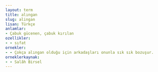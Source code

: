 ```yaml
---
layout: term
title: alıngan
slug: alingan
lisan: Türkçe
anlamlar:
- Çabuk gücenen, çabuk kırılan
ozellikler:
- - sıfat
ornekler:
- - Çokça alıngan olduğu için arkadaşları onunla sık sık bozuşur.
orneklerkaynak:
- - Salâh Birsel
---
```

